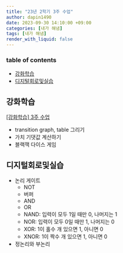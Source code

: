 ```yaml
---
title: "23년 2학기 3주 수업"
author: dapin1490
date: 2023-09-30 14:10:00 +09:00
categories: [내가 해냄]
tags: [내가 해냄]
render_with_liquid: false
---
```


### table of contents
- [강화학습](#강화학습)
- [디지털회로및실습](#디지털회로및실습)

## 강화학습
[[강화학습] 3주 수업](https://dapin1490.github.io/satinbower/posts/reinforce-learning-03/)

* transition graph, table 그리기
* 가치 기댓값 계산하기
* 블랙잭 다이스 게임

## 디지털회로및실습
* 논리 게이트
    * NOT
    * 버퍼
    * AND
    * OR
    * NAND: 입력이 모두 1일 때만 0, 나머지는 1
    * NOR: 입력이 모두 0일 때만 1, 나머지는 0
    * XOR: 1이 홀수 개 있으면 1, 아니면 0
    * XNOR: 1이 짝수 개 있으면 1, 아니면 0
* 정논리와 부논리